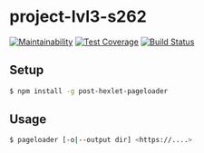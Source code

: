 # project-lvl3-s262

[![Maintainability](https://api.codeclimate.com/v1/badges/41df45b1443708c46bf9/maintainability)](https://codeclimate.com/github/igorpost92/project-lvl3-s262/maintainability)
[![Test Coverage](https://api.codeclimate.com/v1/badges/46124ea2aad093754b46/test_coverage)](https://codeclimate.com/github/igorpost92/project-lvl3-s262/test_coverage)
[![Build Status](https://travis-ci.org/igorpost92/project-lvl3-s262.svg?branch=master)](https://travis-ci.org/igorpost92/project-lvl3-s262)


## Setup

```sh
$ npm install -g post-hexlet-pageloader
```

## Usage

```sh
$ pageloader [-o|--output dir] <https://....>
```